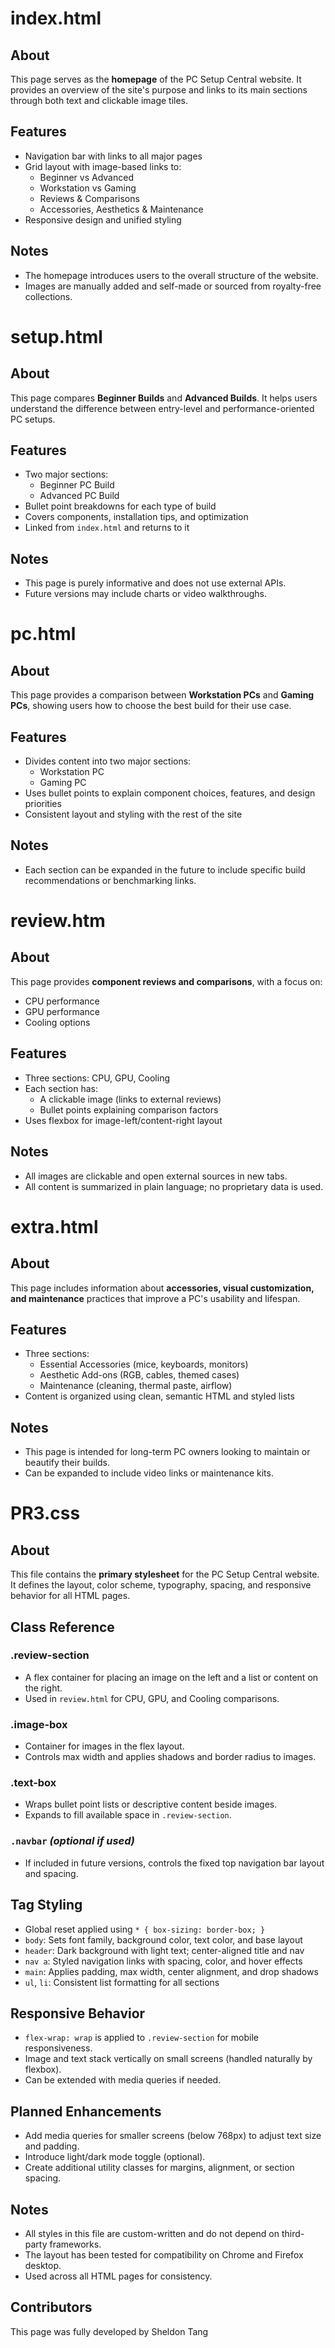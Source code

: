 # index.html

## About

This page serves as the **homepage** of the PC Setup Central website. It provides an overview of the site's purpose and links to its main sections through both text and clickable image tiles.

## Features

- Navigation bar with links to all major pages
- Grid layout with image-based links to:
  - Beginner vs Advanced
  - Workstation vs Gaming
  - Reviews & Comparisons
  - Accessories, Aesthetics & Maintenance
- Responsive design and unified styling

## Notes

- The homepage introduces users to the overall structure of the website.
- Images are manually added and self-made or sourced from royalty-free collections.

# setup.html

## About

This page compares **Beginner Builds** and **Advanced Builds**. It helps users understand the difference between entry-level and performance-oriented PC setups.

## Features

- Two major sections:
  - Beginner PC Build
  - Advanced PC Build
- Bullet point breakdowns for each type of build
- Covers components, installation tips, and optimization
- Linked from `index.html` and returns to it

## Notes

- This page is purely informative and does not use external APIs.
- Future versions may include charts or video walkthroughs.

# pc.html

## About

This page provides a comparison between **Workstation PCs** and **Gaming PCs**, showing users how to choose the best build for their use case.

## Features

- Divides content into two major sections:
  - Workstation PC
  - Gaming PC
- Uses bullet points to explain component choices, features, and design priorities
- Consistent layout and styling with the rest of the site

## Notes

- Each section can be expanded in the future to include specific build recommendations or benchmarking links.

# review.htm

## About

This page provides **component reviews and comparisons**, with a focus on:
- CPU performance
- GPU performance
- Cooling options

## Features

- Three sections: CPU, GPU, Cooling
- Each section has:
  - A clickable image (links to external reviews)
  - Bullet points explaining comparison factors
- Uses flexbox for image-left/content-right layout

## Notes

- All images are clickable and open external sources in new tabs.
- All content is summarized in plain language; no proprietary data is used.


# extra.html

## About

This page includes information about **accessories, visual customization, and maintenance** practices that improve a PC's usability and lifespan.

## Features

- Three sections:
  - Essential Accessories (mice, keyboards, monitors)
  - Aesthetic Add-ons (RGB, cables, themed cases)
  - Maintenance (cleaning, thermal paste, airflow)
- Content is organized using clean, semantic HTML and styled lists

## Notes

- This page is intended for long-term PC owners looking to maintain or beautify their builds.
- Can be expanded to include video links or maintenance kits.

# PR3.css

## About

This file contains the **primary stylesheet** for the PC Setup Central website. It defines the layout, color scheme, typography, spacing, and responsive behavior for all HTML pages.

## Class Reference

### .review-section
- A flex container for placing an image on the left and a list or content on the right.
- Used in `review.html` for CPU, GPU, and Cooling comparisons.

### .image-box
- Container for images in the flex layout.
- Controls max width and applies shadows and border radius to images.

### .text-box
- Wraps bullet point lists or descriptive content beside images.
- Expands to fill available space in `.review-section`.

### `.navbar` *(optional if used)*
- If included in future versions, controls the fixed top navigation bar layout and spacing.

## Tag Styling

- Global reset applied using `* { box-sizing: border-box; }`
- `body`: Sets font family, background color, text color, and base layout
- `header`: Dark background with light text; center-aligned title and nav
- `nav a`: Styled navigation links with spacing, color, and hover effects
- `main`: Applies padding, max width, center alignment, and drop shadows
- `ul`, `li`: Consistent list formatting for all sections

## Responsive Behavior

- `flex-wrap: wrap` is applied to `.review-section` for mobile responsiveness.
- Image and text stack vertically on small screens (handled naturally by flexbox).
- Can be extended with media queries if needed.

## Planned Enhancements

- Add media queries for smaller screens (below 768px) to adjust text size and padding.
- Introduce light/dark mode toggle (optional).
- Create additional utility classes for margins, alignment, or section spacing.

## Notes

- All styles in this file are custom-written and do not depend on third-party frameworks.
- The layout has been tested for compatibility on Chrome and Firefox desktop.
- Used across all HTML pages for consistency.


## Contributors
This page was fully developed by Sheldon Tang
